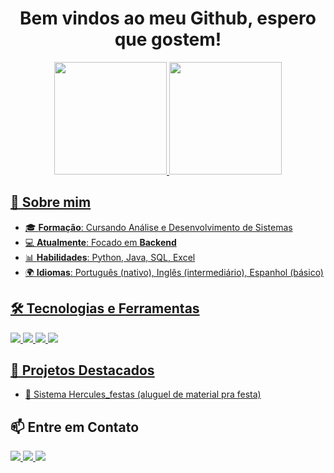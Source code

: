<h1 align="center"> Bem vindos ao meu Github, espero que gostem! </h1>

<div align="center">
<a href="https://github.com/bernardop-d">
<img loading="lazy" height="180em" src="https://github-readme-stats.vercel.app/api/top-langs/?username=bernardop-d&layout=compact&langs_count=7&theme=dracula"/>
<img loading="lazy" height="180em" src="https://github-readme-stats.vercel.app/api?username=bernardop-d&show_icons=true&theme=dracula&include_all_commits=true&count_private=true"/>
</div>

## 🚀 Sobre mim

- 🎓 **Formação**: Cursando Análise e Desenvolvimento de Sistemas
- 💻 **Atualmente**: Focado em **Backend**
- 📊 **Habilidades**: Python, Java, SQL, Excel
- 🌍 **Idiomas**: Português (nativo), Inglês (intermediário), Espanhol (básico)

## 🛠️ Tecnologias e Ferramentas
<p>
  <img src="https://img.shields.io/badge/Python-3776AB?style=for-the-badge&logo=python&logoColor=white">
  <img src="https://img.shields.io/badge/Java-ED8B00?style=for-the-badge&logo=java&logoColor=white">
  <img src="https://img.shields.io/badge/SQL-CC2927?style=for-the-badge&logo=database&logoColor=white">
  <img src="https://img.shields.io/badge/Excel-217346?style=for-the-badge&logo=microsoft-excel&logoColor=white">
</p>

## 📂 Projetos Destacados
- 🔹 [Sistema Hercules_festas (aluguel de material pra festa)]([https://github.com/bernardop-d/Hercules_festas](https://github.com/bernardop-d/Hercules_festas/blob/master/Hercules_festas.py))

## 📫 Entre em Contato
<p>
  <a href="https://www.linkedin.com/in/bernardop-d/" target="_blank">
    <img src="https://img.shields.io/badge/LinkedIn-blue?style=for-the-badge&logo=linkedin&logoColor=white">
  </a>
  <a href="contato.bernardopd@gmail.com">
    <img src="https://img.shields.io/badge/Email-D14836?style=for-the-badge&logo=gmail&logoColor=white">
  </a>
  <a href="https://www.instagram.com/be.rkd/" target="_blank"><img loading="lazy" src="https://img.shields.io/badge/-Instagram-%23E4405F?style=for-the-badge&logo=instagram&logoColor=white" target="_blank"></a>
</p>
